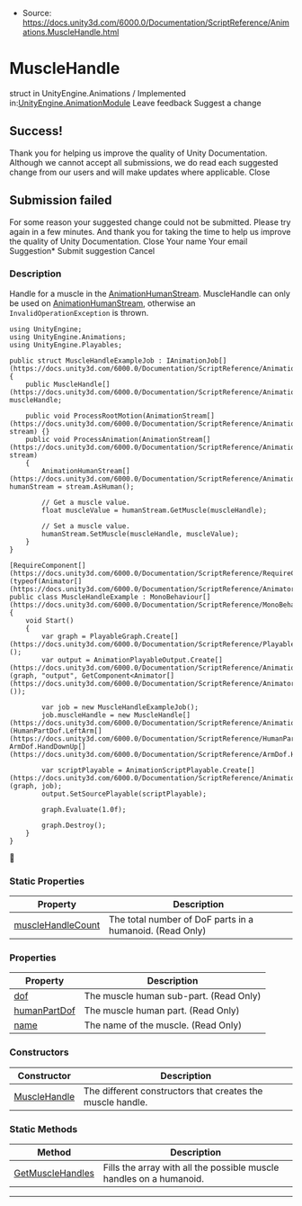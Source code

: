 * Source: https://docs.unity3d.com/6000.0/Documentation/ScriptReference/Animations.MuscleHandle.html

# MuscleHandle
struct in UnityEngine.Animations
/
Implemented in:[UnityEngine.AnimationModule](https://docs.unity3d.com/6000.0/Documentation/ScriptReference/UnityEngine.AnimationModule.html)
Leave feedback
Suggest a change
## Success!
Thank you for helping us improve the quality of Unity Documentation. Although we cannot accept all submissions, we do read each suggested change from our users and will make updates where applicable.
Close
## Submission failed
For some reason your suggested change could not be submitted. Please <a>try again</a> in a few minutes. And thank you for taking the time to help us improve the quality of Unity Documentation.
Close
Your name Your email Suggestion* Submit suggestion
Cancel
### Description
Handle for a muscle in the [AnimationHumanStream](https://docs.unity3d.com/6000.0/Documentation/ScriptReference/Animations.AnimationHumanStream.html).
MuscleHandle can only be used on [AnimationHumanStream](https://docs.unity3d.com/6000.0/Documentation/ScriptReference/Animations.AnimationHumanStream.html), otherwise an `InvalidOperationException` is thrown.
```
using UnityEngine;
using UnityEngine.Animations;
using UnityEngine.Playables;  
  
public struct MuscleHandleExampleJob : IAnimationJob[](https://docs.unity3d.com/6000.0/Documentation/ScriptReference/Animations.IAnimationJob.html)
{
    public MuscleHandle[](https://docs.unity3d.com/6000.0/Documentation/ScriptReference/Animations.MuscleHandle.html) muscleHandle;  
  
    public void ProcessRootMotion(AnimationStream[](https://docs.unity3d.com/6000.0/Documentation/ScriptReference/Animations.AnimationStream.html) stream) {}
    public void ProcessAnimation(AnimationStream[](https://docs.unity3d.com/6000.0/Documentation/ScriptReference/Animations.AnimationStream.html) stream)
    {
        AnimationHumanStream[](https://docs.unity3d.com/6000.0/Documentation/ScriptReference/Animations.AnimationHumanStream.html) humanStream = stream.AsHuman();  
  
        // Get a muscle value.
        float muscleValue = humanStream.GetMuscle(muscleHandle);  
  
        // Set a muscle value.
        humanStream.SetMuscle(muscleHandle, muscleValue);
    }
}  
  
[RequireComponent[](https://docs.unity3d.com/6000.0/Documentation/ScriptReference/RequireComponent.html)(typeof(Animator[](https://docs.unity3d.com/6000.0/Documentation/ScriptReference/Animator.html)))]
public class MuscleHandleExample : MonoBehaviour[](https://docs.unity3d.com/6000.0/Documentation/ScriptReference/MonoBehaviour.html)
{
    void Start()
    {
        var graph = PlayableGraph.Create[](https://docs.unity3d.com/6000.0/Documentation/ScriptReference/Playables.PlayableGraph.Create.html)();
        var output = AnimationPlayableOutput.Create[](https://docs.unity3d.com/6000.0/Documentation/ScriptReference/Animations.AnimationPlayableOutput.Create.html)(graph, "output", GetComponent<Animator[](https://docs.unity3d.com/6000.0/Documentation/ScriptReference/Animator.html)>());  
  
        var job = new MuscleHandleExampleJob();
        job.muscleHandle = new MuscleHandle[](https://docs.unity3d.com/6000.0/Documentation/ScriptReference/Animations.MuscleHandle.html)(HumanPartDof.LeftArm[](https://docs.unity3d.com/6000.0/Documentation/ScriptReference/HumanPartDof.LeftArm.html), ArmDof.HandDownUp[](https://docs.unity3d.com/6000.0/Documentation/ScriptReference/ArmDof.HandDownUp.html));  
  
        var scriptPlayable = AnimationScriptPlayable.Create[](https://docs.unity3d.com/6000.0/Documentation/ScriptReference/Animations.AnimationScriptPlayable.Create.html)(graph, job);
        output.SetSourcePlayable(scriptPlayable);  
  
        graph.Evaluate(1.0f);  
  
        graph.Destroy();
    }
}

```

### Static Properties
Property | Description  
---|---  
[muscleHandleCount](https://docs.unity3d.com/6000.0/Documentation/ScriptReference/Animations.MuscleHandle-muscleHandleCount.html) | The total number of DoF parts in a humanoid. (Read Only)  
### Properties
Property | Description  
---|---  
[dof](https://docs.unity3d.com/6000.0/Documentation/ScriptReference/Animations.MuscleHandle-dof.html) | The muscle human sub-part. (Read Only)  
[humanPartDof](https://docs.unity3d.com/6000.0/Documentation/ScriptReference/Animations.MuscleHandle-humanPartDof.html) | The muscle human part. (Read Only)  
[name](https://docs.unity3d.com/6000.0/Documentation/ScriptReference/Animations.MuscleHandle-name.html) | The name of the muscle. (Read Only)  
### Constructors
Constructor | Description  
---|---  
[MuscleHandle](https://docs.unity3d.com/6000.0/Documentation/ScriptReference/Animations.MuscleHandle-ctor.html) | The different constructors that creates the muscle handle.  
### Static Methods
Method | Description  
---|---  
[GetMuscleHandles](https://docs.unity3d.com/6000.0/Documentation/ScriptReference/Animations.MuscleHandle.GetMuscleHandles.html) | Fills the array with all the possible muscle handles on a humanoid.  
* * *
